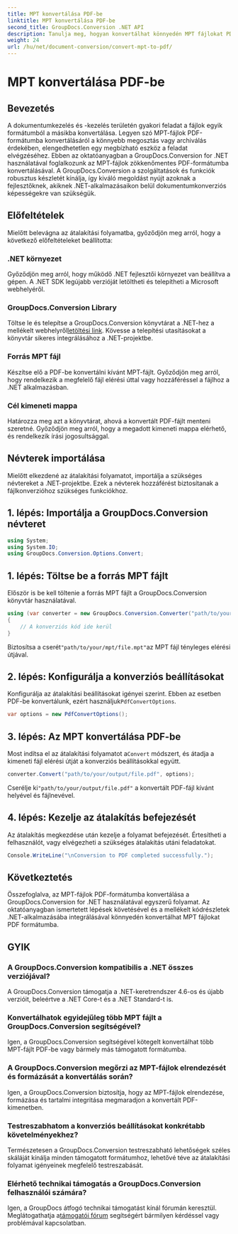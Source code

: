 ```yaml
---
title: MPT konvertálása PDF-be
linktitle: MPT konvertálása PDF-be
second_title: GroupDocs.Conversion .NET API
description: Tanulja meg, hogyan konvertálhat könnyedén MPT fájlokat PDF formátumba a GroupDocs.Conversion for .NET segítségével. Kövesse lépésről lépésre az integráció és a hatékony dokumentumkezelés érdekében.
weight: 24
url: /hu/net/document-conversion/convert-mpt-to-pdf/
---
```


# MPT konvertálása PDF-be

## Bevezetés
A dokumentumkezelés és -kezelés területén gyakori feladat a fájlok egyik formátumból a másikba konvertálása. Legyen szó MPT-fájlok PDF-formátumba konvertálásáról a könnyebb megosztás vagy archiválás érdekében, elengedhetetlen egy megbízható eszköz a feladat elvégzéséhez. Ebben az oktatóanyagban a GroupDocs.Conversion for .NET használatával foglalkozunk az MPT-fájlok zökkenőmentes PDF-formátumba konvertálásával. A GroupDocs.Conversion a szolgáltatások és funkciók robusztus készletét kínálja, így kiváló megoldást nyújt azoknak a fejlesztőknek, akiknek .NET-alkalmazásaikon belül dokumentumkonverziós képességekre van szükségük.
## Előfeltételek
Mielőtt belevágna az átalakítási folyamatba, győződjön meg arról, hogy a következő előfeltételeket beállította:
### .NET környezet
Győződjön meg arról, hogy működő .NET fejlesztői környezet van beállítva a gépen. A .NET SDK legújabb verzióját letöltheti és telepítheti a Microsoft webhelyéről.
### GroupDocs.Conversion Library
 Töltse le és telepítse a GroupDocs.Conversion könyvtárat a .NET-hez a mellékelt webhelyről[letöltési link](https://releases.groupdocs.com/conversion/net/). Kövesse a telepítési utasításokat a könyvtár sikeres integrálásához a .NET-projektbe.
### Forrás MPT fájl
Készítse elő a PDF-be konvertálni kívánt MPT-fájlt. Győződjön meg arról, hogy rendelkezik a megfelelő fájl elérési úttal vagy hozzáféréssel a fájlhoz a .NET alkalmazásban.
### Cél kimeneti mappa
Határozza meg azt a könyvtárat, ahová a konvertált PDF-fájlt menteni szeretné. Győződjön meg arról, hogy a megadott kimeneti mappa elérhető, és rendelkezik írási jogosultsággal.

## Névterek importálása
Mielőtt elkezdené az átalakítási folyamatot, importálja a szükséges névtereket a .NET-projektbe. Ezek a névterek hozzáférést biztosítanak a fájlkonverzióhoz szükséges funkciókhoz.
## 1. lépés: Importálja a GroupDocs.Conversion névteret
```csharp
using System;
using System.IO;
using GroupDocs.Conversion.Options.Convert;
```
## 1. lépés: Töltse be a forrás MPT fájlt
Először is be kell töltenie a forrás MPT fájlt a GroupDocs.Conversion könyvtár használatával.
```csharp
using (var converter = new GroupDocs.Conversion.Converter("path/to/your/mpt/file.mpt"))
{
    // A konverziós kód ide kerül
}
```
 Biztosítsa a cserét`"path/to/your/mpt/file.mpt"`az MPT fájl tényleges elérési útjával.
## 2. lépés: Konfigurálja a konverziós beállításokat
 Konfigurálja az átalakítási beállításokat igényei szerint. Ebben az esetben PDF-be konvertálunk, ezért használjuk`PdfConvertOptions`.
```csharp
var options = new PdfConvertOptions();
```
## 3. lépés: Az MPT konvertálása PDF-be
 Most indítsa el az átalakítási folyamatot a`Convert` módszert, és átadja a kimeneti fájl elérési útját a konverziós beállításokkal együtt.
```csharp
converter.Convert("path/to/your/output/file.pdf", options);
```
 Cserélje ki`"path/to/your/output/file.pdf"` a konvertált PDF-fájl kívánt helyével és fájlnevével.
## 4. lépés: Kezelje az átalakítás befejezését
Az átalakítás megkezdése után kezelje a folyamat befejezését. Értesítheti a felhasználót, vagy elvégezheti a szükséges átalakítás utáni feladatokat.
```csharp
Console.WriteLine("\nConversion to PDF completed successfully.");
```

## Következtetés
Összefoglalva, az MPT-fájlok PDF-formátumba konvertálása a GroupDocs.Conversion for .NET használatával egyszerű folyamat. Az oktatóanyagban ismertetett lépések követésével és a mellékelt kódrészletek .NET-alkalmazásába integrálásával könnyedén konvertálhat MPT fájlokat PDF formátumba.
## GYIK
### A GroupDocs.Conversion kompatibilis a .NET összes verziójával?
A GroupDocs.Conversion támogatja a .NET-keretrendszer 4.6-os és újabb verzióit, beleértve a .NET Core-t és a .NET Standard-t is.
### Konvertálhatok egyidejűleg több MPT fájlt a GroupDocs.Conversion segítségével?
Igen, a GroupDocs.Conversion segítségével kötegelt konvertálhat több MPT-fájlt PDF-be vagy bármely más támogatott formátumba.
### A GroupDocs.Conversion megőrzi az MPT-fájlok elrendezését és formázását a konvertálás során?
Igen, a GroupDocs.Conversion biztosítja, hogy az MPT-fájlok elrendezése, formázása és tartalmi integritása megmaradjon a konvertált PDF-kimenetben.
### Testreszabhatom a konverziós beállításokat konkrétabb követelményekhez?
Természetesen a GroupDocs.Conversion testreszabható lehetőségek széles skáláját kínálja minden támogatott formátumhoz, lehetővé téve az átalakítási folyamat igényeinek megfelelő testreszabását.
### Elérhető technikai támogatás a GroupDocs.Conversion felhasználói számára?
 Igen, a GroupDocs átfogó technikai támogatást kínál fórumán keresztül. Meglátogathatja a[támogatói fórum](https://forum.groupdocs.com/c/conversion/11) segítségért bármilyen kérdéssel vagy problémával kapcsolatban.